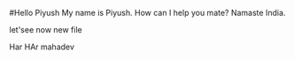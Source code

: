 #Hello Piyush
My name is Piyush.
How can I help you mate?
Namaste India.

let'see now new file 

 Har HAr mahadev